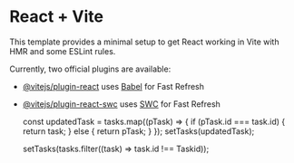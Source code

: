 # React + Vite

This template provides a minimal setup to get React working in Vite with HMR and some ESLint rules.

Currently, two official plugins are available:

- [@vitejs/plugin-react](https://github.com/vitejs/vite-plugin-react/blob/main/packages/plugin-react/README.md) uses [Babel](https://babeljs.io/) for Fast Refresh
- [@vitejs/plugin-react-swc](https://github.com/vitejs/vite-plugin-react-swc) uses [SWC](https://swc.rs/) for Fast Refresh


    const updatedTask = tasks.map((pTask) => {
      if (pTask.id === task.id) {
        return task;
      } else {
        return pTask;
      }
    });
    setTasks(updatedTask);

    setTasks(tasks.filter((task) => task.id !== Taskid));
